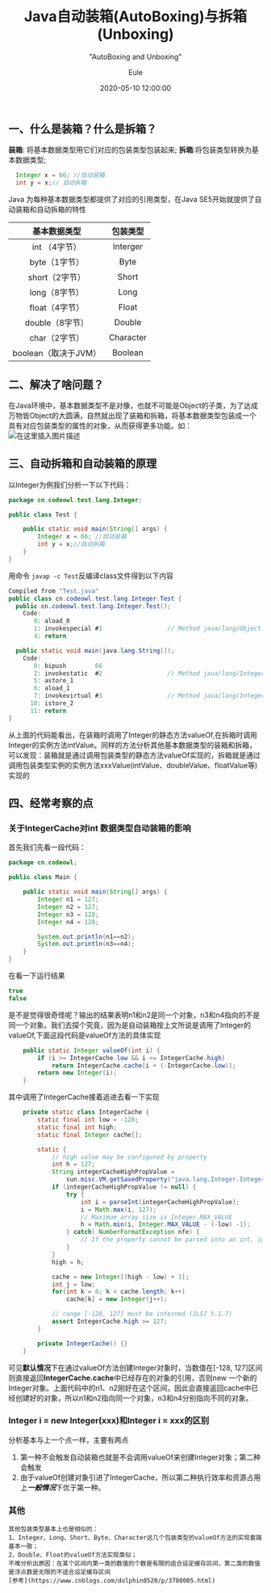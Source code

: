 ﻿---
layout:     post
title:      "Java自动装箱(AutoBoxing)与拆箱(Unboxing)"
subtitle:   " \"AutoBoxing and Unboxing\""
date:       2020-05-10 12:00:00
author:     "Eule"
header-img: "img/post-bg-2015.jpg"
comments: true
tags:
    - Java
---



## 一、什么是装箱？什么是拆箱？

**装箱**: 将基本数据类型用它们对应的包装类型包装起来;
**拆箱**:将包装类型转换为基本数据类型;

```java
  Integer x = 66; //自动装箱
  int y = x;// 自动拆箱
```
Java 为每种基本数据类型都提供了对应的引用类型，在Java SE5开始就提供了自动装箱和自动拆箱的特性

|  基本数据类型   | 包装类型  |
|  :----: | :----: |
|  int （4字节）|Interger  |
|byte（1字节）|Byte|
|short（2字节）|Short|
|long（8字节）|Long|
|float（4字节）|Float|
|double（8字节）|Double|
|char（2字节）|Character|
|boolean（取决于JVM）|Boolean|


## 二、解决了啥问题？
在Java环境中，基本数据类型不是对像，也就不可能是Object的子类，为了达成万物皆Object的大圆满，自然就出现了装箱和拆箱，将基本数据类型包装成一个具有对应包装类型的属性的对象，从而获得更多功能。如：
![在这里插入图片描述](https://img-blog.csdnimg.cn/20200509210809319.png?x-oss-process=image/watermark,type_ZmFuZ3poZW5naGVpdGk,shadow_10,text_aHR0cHM6Ly9ibG9nLmNzZG4ubmV0L3dlaXhpbl80Mzg2NDc1OA==,size_16,color_FFFFFF,t_70)


## 三、自动拆箱和自动装箱的原理

以Integer为例我们分析一下以下代码：

```java
package cn.codeowl.test.lang.Integer;

public class Test {

    public static void main(String[] args) {
        Integer x = 66; //自动装箱
        int y = x;//自动拆箱
    }
}

```
用命令 `javap -c Test`反编译class文件得到以下内容

```java
Compiled from "Test.java"
public class cn.codeowl.test.lang.Integer.Test {
  public cn.codeowl.test.lang.Integer.Test();
    Code:
       0: aload_0
       1: invokespecial #1                  // Method java/lang/Object."<init>":()V
       4: return

  public static void main(java.lang.String[]);
    Code:
       0: bipush        66
       2: invokestatic  #2                  // Method java/lang/Integer.valueOf:(I)Ljava/lang/Integer;
       5: astore_1
       6: aload_1
       7: invokevirtual #3                  // Method java/lang/Integer.intValue:()I
      10: istore_2
      11: return
}
```
从上面的代码能看出，在装箱时调用了Integer的静态方法valueOf,在拆箱时调用Integer的实例方法intValue。同样的方法分析其他基本数据类型的装箱和拆箱，可以发现：装箱就是通过调用包装类型的静态方法valueOf实现的，拆箱就是通过调用包装类型实例的实例方法xxxValue(intValue、doubleValue、floatValue等)实现的

## 四、经常考察的点
### 关于IntegerCache对int 数据类型自动装箱的影响
 首先我们先看一段代码：
 

```java
package cn.codeowl;

public class Main {

    public static void main(String[] args) {
	    Integer n1 = 127;
	    Integer n2 = 127;
	    Integer n3 = 128;
	    Integer n4 = 128;

        System.out.println(n1==n2);
        System.out.println(n3==n4);
    }
}

```
在看一下运行结果

```java
true
false
```
是不是觉得很奇怪呢？输出的结果表明n1和n2是同一个对象，n3和n4指向的不是同一个对象。我们去探个究竟，因为是自动装箱按上文所说是调用了Integer的valueOf,下面这段代码是valueOf方法的具体实现

```java
    public static Integer valueOf(int i) {
        if (i >= IntegerCache.low && i <= IntegerCache.high)
            return IntegerCache.cache[i + (-IntegerCache.low)];
        return new Integer(i);
    }
```
其中调用了IntegerCache接着追进去看一下实现

```java
    private static class IntegerCache {
        static final int low = -128;
        static final int high;
        static final Integer cache[];

        static {
            // high value may be configured by property
            int h = 127;
            String integerCacheHighPropValue =
                sun.misc.VM.getSavedProperty("java.lang.Integer.IntegerCache.high");
            if (integerCacheHighPropValue != null) {
                try {
                    int i = parseInt(integerCacheHighPropValue);
                    i = Math.max(i, 127);
                    // Maximum array size is Integer.MAX_VALUE
                    h = Math.min(i, Integer.MAX_VALUE - (-low) -1);
                } catch( NumberFormatException nfe) {
                    // If the property cannot be parsed into an int, ignore it.
                }
            }
            high = h;

            cache = new Integer[(high - low) + 1];
            int j = low;
            for(int k = 0; k < cache.length; k++)
                cache[k] = new Integer(j++);

            // range [-128, 127] must be interned (JLS7 5.1.7)
            assert IntegerCache.high >= 127;
        }

        private IntegerCache() {}
    }
```
可见**默认情况**下在通过valueOf方法创建Integer对象时，当数值在[-128, 127]区间则直接返回**IntegerCache.cache**中已经存在的对象的引用，否则new 一个新的Integer对象。上面代码中的n1、n2刚好在这个区间，因此会直接返回cache中已经创建好的对象，所以n1和n2指向同一个对象，n3和n4分别指向不同的对象。
### Integer i = new Integer(xxx)和Integer i = xxx的区别
分析基本与上一个点一样，主要有两点

 1. 第一种不会触发自动装箱也就是不会调用valueOf来创建Integer对象；第二种会触发
 2. 由于valueOf创建对象引进了IntegerCache，所以第二种执行效率和资源占用上***一般情况***下优于第一种。
 ###  其他
	其他包装类型基本上也是相似的：
	1、Integer、Long、Short、Byte、Character这几个包装类型的valueOf方法的实现套路基本一致；
	2、Double、Float的valueOf方法实现类似；
	不难分析出原因：在某个区间内第一类的数值的个数是有限的适合设定缓存区间，第二类的数值是浮点数是无限的不适合设定缓存区间
	[参考](https://www.cnblogs.com/dolphin0520/p/3780005.html)



